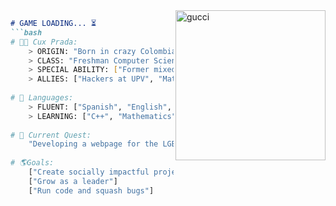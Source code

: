 <a href="ifeellikeimguccimanein2006">
  <img src="https://thumbs.gfycat.com/ConsciousLongAfricanharrierhawk-size_restricted.gif" alt="gucci" align="right" height="240px">
</a>

```markdown
# GAME LOADING... ⏳
```bash
# 👹🖤 Cux Prada: 
    > ORIGIN: "Born in crazy Colombian mountains, raised in Spain"
    > CLASS: "Freshman Computer Science and Engineering student at UPV"
    > SPECIAL ABILITY: ["Former mixed martial arts champion"]
    > ALLIES: ["Hackers at UPV", "Math Wizards", "Diverse Communities"]
    
# 💬 Languages:                                                                                    
    > FLUENT: ["Spanish", "English", "Portuguese", "Java"]
    > LEARNING: ["C++", "Mathematics"]    
    
# 🚀 Current Quest: 
    "Developing a webpage for the LGBTQIA+ community"   
    
# 🌎Goals:
    ["Create socially impactful projects"]
    ["Grow as a leader"]
    ["Run code and squash bugs"]
```

